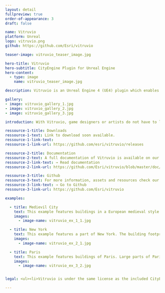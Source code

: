 ```yaml
---
layout: detail
fullpreview: true
order-of-appearance: 3
draft: false

name: Vitruvio
platform: Unreal
logo: vitruvio.png
github: https://github.com/Esri/vitruvio

teaser-image: vitruvio_teaser_image.jpg

hero-title: Vitruvio
hero-subtitle: CityEngine Plugin for Unreal Engine
hero-content:
  - type: image
    name: vitruvio_teaser_image.jpg

description: Vitruvio is an Unreal Engine 4 (UE4) plugin which enables the use of ArcGIS CityEngine shape grammar rules in UE4 for the generation of procedural buildings.

gallery:
- image: vitruvio_gallery_1.jpg
- image: vitruvio_gallery_2.jpg
- image: vitruvio_gallery_3.jpg

introduction: With Vitruvio, game designers or artists do not have to leave UE4 to make use of CityEngine’s procedural modeling power. The buildings stay procedural all time and artists can change the height, style and appearance of buildings easily with a parametric interface. In addition, buildings can also be generated at runtime.</br>As input Vitruvio requires rule packages (RPK) which are authored in CityEngine. An RPK includes assets and a CGA rule file which encodes an architectural style. The download section below provides links to the several RPKs which can be used out-of-the-box in Vitruvio.

ressource-1-title: Downloads
ressource-1-text: Link to download soon available.
ressource-1-link-text:
ressource-1-link-url: https://github.com/esri/vitruvio/releases

ressource-2-title: Documentation
ressource-2-text: A full documentation of Vitruvio is available on our github repository.
ressource-2-link-text: → Read documentation
ressource-2-link-url: https://github.com/Esri/vitruvio/blob/master/doc/usage.md

ressource-3-title: Github
ressource-3-text: For more information, assets and resources check our Github repository.
ressource-3-link-text: → Go to Github
ressource-3-link-url: https://github.com/Esri/vitruvio

examples:

  - title: Medievil City
    text: This example features buildings in a European medieval style. The rules are from the Medieval City example of CityEngine.
    images:
      - image-name: vitruvio_ex_1_1.jpg

  - title: New York
    text: This example features a part of New York. The building footprints are exported from CityEngine using <a href="https://doc.arcgis.com/en/cityengine/latest/help/cityengine-help-get-map-data.htm">Get Map Data</a>.</br></br>Notes&colon;</br><ul><li>The rules are from the International City example of CityEngine</li></ul>
    images:
      - image-name: vitruvio_ex_2_1.jpg

  - title: Paris
    text: This example features buildings of Paris. Large parts of Paris were re-styled by Haussmann which earned the nickname the "Wall-City", because of continuous balconies running from facade to facade. The latter can be generated by selecting the higher level of detail.</br></br>Notes:</br><ul><li>The rules are from the Paris example of CityEngine</li></ul>
    images:
      - image-name: vitruvio_ex_3_2.jpg


legal: <ul><li>Vitruvio is under the same license as the included CityEngine SDK.</li><li>An exception is the Vitruvio source code (without CityEngine SDK, binaries, or object code), which is licensed under the Apache License, Version 2.0 (the “License”); you may not use this work except in compliance with the License. You may obtain a copy of the License at http://www.apache.org/licenses/LICENSE-2.0.</li></ul>

---
```

